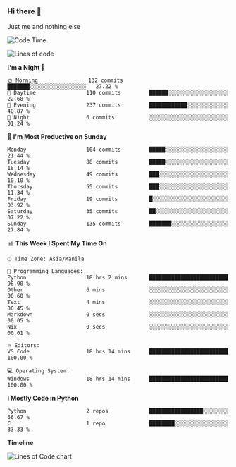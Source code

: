 ### Hi there 👋

Just me and nothing else


<!--START_SECTION:waka-->
![Code Time](http://img.shields.io/badge/Code%20Time-83%20hrs%2030%20mins-blue)

![Lines of code](https://img.shields.io/badge/From%20Hello%20World%20I%27ve%20Written-906.8%20thousand%20lines%20of%20code-blue)

**I'm a Night 🦉** 

```text
🌞 Morning                132 commits         ███████░░░░░░░░░░░░░░░░░░   27.22 % 
🌆 Daytime                110 commits         ██████░░░░░░░░░░░░░░░░░░░   22.68 % 
🌃 Evening                237 commits         ████████████░░░░░░░░░░░░░   48.87 % 
🌙 Night                  6 commits           ░░░░░░░░░░░░░░░░░░░░░░░░░   01.24 % 
```
📅 **I'm Most Productive on Sunday** 

```text
Monday                   104 commits         █████░░░░░░░░░░░░░░░░░░░░   21.44 % 
Tuesday                  88 commits          █████░░░░░░░░░░░░░░░░░░░░   18.14 % 
Wednesday                49 commits          ███░░░░░░░░░░░░░░░░░░░░░░   10.10 % 
Thursday                 55 commits          ███░░░░░░░░░░░░░░░░░░░░░░   11.34 % 
Friday                   19 commits          █░░░░░░░░░░░░░░░░░░░░░░░░   03.92 % 
Saturday                 35 commits          ██░░░░░░░░░░░░░░░░░░░░░░░   07.22 % 
Sunday                   135 commits         ███████░░░░░░░░░░░░░░░░░░   27.84 % 
```


📊 **This Week I Spent My Time On** 

```text
🕑︎ Time Zone: Asia/Manila

💬 Programming Languages: 
Python                   18 hrs 2 mins       █████████████████████████   98.90 % 
Other                    6 mins              ░░░░░░░░░░░░░░░░░░░░░░░░░   00.60 % 
Text                     4 mins              ░░░░░░░░░░░░░░░░░░░░░░░░░   00.45 % 
Markdown                 0 secs              ░░░░░░░░░░░░░░░░░░░░░░░░░   00.05 % 
Nix                      0 secs              ░░░░░░░░░░░░░░░░░░░░░░░░░   00.01 % 

🔥 Editors: 
VS Code                  18 hrs 14 mins      █████████████████████████   100.00 % 

💻 Operating System: 
Windows                  18 hrs 14 mins      █████████████████████████   100.00 % 
```

**I Mostly Code in Python** 

```text
Python                   2 repos             █████████████████░░░░░░░░   66.67 % 
C                        1 repo              ████████░░░░░░░░░░░░░░░░░   33.33 % 
```



**Timeline**

![Lines of Code chart](https://raw.githubusercontent.com/mauring55/mauring55/main/assets/bar_graph.png)


<!--END_SECTION:waka-->
